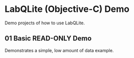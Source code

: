 # LabQLite (Objective-C) Demo

Demo projects of how to use LabQLite.

## 01 Basic READ-ONLY Demo
Demonstrates a simple, low amount of data example.